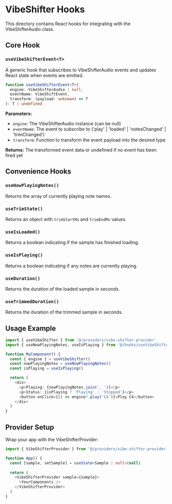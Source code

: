 # VibeShifter Hooks

This directory contains React hooks for integrating with the VibeShifterAudio class.

## Core Hook

### `useVibeShifterEvent<T>`

A generic hook that subscribes to VibeShifterAudio events and updates React state when events are emitted.

```typescript
function useVibeShifterEvent<T>(
  engine: VibeShifterAudio | null,
  eventName: VibeShiftEvent,
  transform: (payload: unknown) => T
): T | undefined
```

**Parameters:**
- `engine`: The VibeShifterAudio instance (can be null)
- `eventName`: The event to subscribe to ('play' | 'loaded' | 'notesChanged' | 'trimChanged')
- `transform`: Function to transform the event payload into the desired type

**Returns:** The transformed event data or undefined if no event has been fired yet

## Convenience Hooks

### `useNowPlayingNotes()`
Returns the array of currently playing note names.

### `useTrimState()`
Returns an object with `trimStartMs` and `trimEndMs` values.

### `useIsLoaded()`
Returns a boolean indicating if the sample has finished loading.

### `useIsPlaying()`
Returns a boolean indicating if any notes are currently playing.

### `useDuration()`
Returns the duration of the loaded sample in seconds.

### `useTrimmedDuration()`
Returns the duration of the trimmed sample in seconds.

## Usage Example

```typescript
import { useVibeShifter } from '@/providers/vibe-shifter-provider'
import { useNowPlayingNotes, useIsPlaying } from '@/hooks/useVibeShifterState'

function MyComponent() {
  const { engine } = useVibeShifter()
  const nowPlayingNotes = useNowPlayingNotes()
  const isPlaying = useIsPlaying()

  return (
    <div>
      <p>Playing: {nowPlayingNotes.join(', ')}</p>
      <p>Status: {isPlaying ? 'Playing' : 'Stopped'}</p>
      <button onClick={() => engine?.play('C4')}>Play C4</button>
    </div>
  )
}
```

## Provider Setup

Wrap your app with the VibeShifterProvider:

```typescript
import { VibeShifterProvider } from '@/providers/vibe-shifter-provider'

function App() {
  const [sample, setSample] = useState<Sample | null>(null)
  
  return (
    <VibeShifterProvider sample={sample}>
      <YourComponents />
    </VibeShifterProvider>
  )
}
``` 